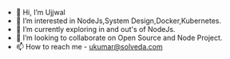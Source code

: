 - 👋 Hi, I’m Ujjwal
- 👀 I’m interested in NodeJs,System Design,Docker,Kubernetes.
- 🌱 I’m currently exploring in and out's of NodeJs.
- 💞️ I’m looking to collaborate on Open Source and Node Project.
- 📫 How to reach me - ukumar@solveda.com

<!---
champuser-2658/champuser-2658 is a ✨ special ✨ repository because its `README.md` (this file) appears on your GitHub profile.
You can click the Preview link to take a look at your changes.
--->
